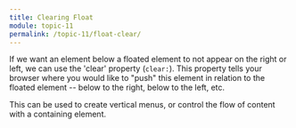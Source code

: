 ```yaml
---
title: Clearing Float
module: topic-11
permalink: /topic-11/float-clear/
---
```


<div class="divider-heading"></div>

If we want an element below a floated element to not appear on the right or left, we can use the 'clear' property (`clear:`). This property tells your browser where you would like to "push" this element in relation to the floated element -- below to the right, below to the left, etc.

This can be used to create vertical menus, or control the flow of content with a containing element.
